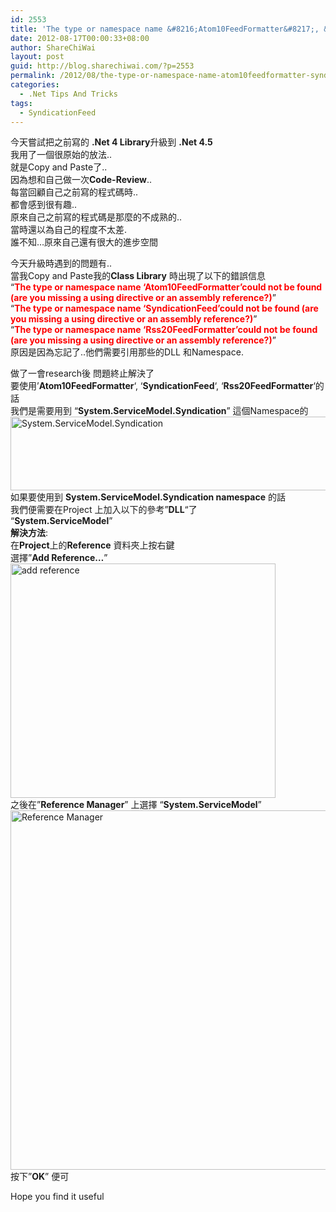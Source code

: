 ```yaml
---
id: 2553
title: 'The type or namespace name &#8216;Atom10FeedFormatter&#8217;, &#8216;SyndicationFeed&#8217;, &#8216;Rss20FeedFormatter&#8217; could not be found (are you missing a using directive or an assembly reference?)'
date: 2012-08-17T00:00:33+08:00
author: ShareChiWai
layout: post
guid: http://blog.sharechiwai.com/?p=2553
permalink: /2012/08/the-type-or-namespace-name-atom10feedformatter-syndicationfeed-rss20feedformatter-could-not-be-found-are-you-missing-a-using-directive-or-an-assembly-reference/
categories:
  - .Net Tips And Tricks
tags:
  - SyndicationFeed
---
```

今天嘗試把之前寫的 **.Net 4 Library**升級到 **.Net 4.5**  
我用了一個很原始的放法..  
就是Copy and Paste了..  
因為想和自己做一次**Code-Review**..  
每當回顧自己之前寫的程式碼時..  
都會感到很有趣..  
原來自己之前寫的程式碼是那麼的不成熟的..  
當時還以為自己的程度不太差.  
誰不知&#8230;原來自己還有很大的進步空間

今天升級時遇到的問題有..  
當我Copy and Paste我的**Class Library** 時出現了以下的錯誤信息  
&#8220;<span style="color: #ff0000;"><strong>The type or namespace name &#8216;Atom10FeedFormatter&#8217;could not be found (are you missing a using directive or an assembly reference?)</strong></span>&#8221;  
&#8220;<span style="color: #ff0000;"><strong>The type or namespace name &#8216;SyndicationFeed&#8217;could not be found (are you missing a using directive or an assembly reference?)</strong></span>&#8221;  
&#8220;<span style="color: #ff0000;"><strong>The type or namespace name &#8216;Rss20FeedFormatter&#8217;could not be found (are you missing a using directive or an assembly reference?)</strong></span>&#8221;  
原因是因為忘記了..他們需要引用那些的DLL 和Namespace.

做了一會research後 問題終止解決了  
要使用&#8217;**Atom10FeedFormatter**&#8216;, &#8216;**SyndicationFeed**&#8216;, &#8216;**Rss20FeedFormatter**&#8216;的話  
我們是需要用到 &#8220;**System.ServiceModel.Syndication**&#8221; 這個Namespace的  
<img src="http://api.photoshop.com/v1.0/accounts/aa9037104a014abbb11ad4bd58324b91/assets/82be7f4359d74fa48a3e3b5fcf9e488f" alt="System.ServiceModel.Syndication" width="856" height="118" />  
如果要使用到 **System.ServiceModel.Syndication namespace** 的話  
我們便需要在Project 上加入以下的參考&#8221;**DLL**&#8220;了  
&#8220;**System.ServiceModel**&#8221;  
**解決方法**:  
在**Project**上的**Reference** 資料夾上按右鍵  
選擇&#8221;**Add Reference&#8230;**&#8221;  
<img src="http://api.photoshop.com/v1.0/accounts/aa9037104a014abbb11ad4bd58324b91/assets/771d3df22c08410499a9091446d82886" alt="add reference" width="424" height="375" />  
之後在&#8221;**Reference Manager**&#8221; 上選擇 &#8220;**System.ServiceModel**&#8221;  
<img src="http://api.photoshop.com/v1.0/accounts/aa9037104a014abbb11ad4bd58324b91/assets/30cf1dbd21484417842cb9f980222343" alt="Reference Manager" width="814" height="575" />  
按下&#8221;**OK**&#8221; 便可

Hope you find it useful